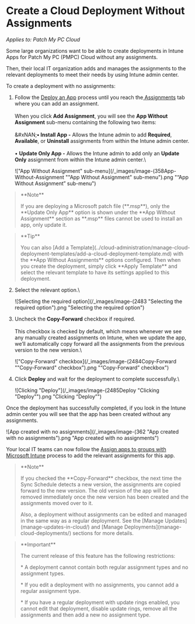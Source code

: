 # Create a Cloud Deployment Without Assignments

_Applies to: Patch My PC Cloud_

Some large organizations want to be able to create deployments in Intune Apps for Patch My PC (PMPC) Cloud without any assignments.

Then, their local IT organization adds and manages the assignments to the relevant deployments to meet their needs by using Intune admin center.

To create a deployment with no assignments:

1.  Follow the [Deploy an App](deploying-an-app-using-cloud/) process until you reach the[ Assignments](deploying-an-app-using-cloud/cloud-assignments-deployment-tab.md) tab where you can add an assignment.\
    \
    When you click **Add Assignment**, you will see the **App Without Assignment** sub-menu containing the following two items:\
    \
    &#xNAN;**• Install App -** Allows the Intune admin to add **Required**, **Available**, or **Uninstall** assignments from within the Intune admin center.\
    \
    • **Update Only App -** Allows the Intune admin to add only an **Update Only** assignment from within the Intune admin center.\


    !["App Without Assignment" sub-menu](/_images/image-(358App-Without-Assignment "\"App Without Assignment\" sub-menu").png "“App Without Assignment” sub-menu")

<blockquote class="wp-block-quote">
<p>**Note**</p>
<p>If you are deploying a Microsoft patch file (**.msp**), only the **Update Only App** option is shown under the **App Without Assignment** section as **.msp** files cannot be used to install an app, only update it.</p>
</blockquote>

<blockquote class="wp-block-quote">
<p>**Tip**</p>
<p>You can also [Add a Template](../cloud-administration/manage-cloud-deployment-templates/add-a-cloud-deployment-template.md) with the **App Without Assignments** options configured. Then when you create the deployment, simply click **Apply Template** and select the relevant template to have its settings applied to this deployment.</p>
</blockquote>

2.  Select the relevant option.\


    ![Selecting the required option](/_images/image-(2483 "Selecting the required option").png "Selecting the required option")
3.  Uncheck the **Copy-Forward** checkbox if required.\
    \
    This checkbox is checked by default, which means whenever we see any manually created assignments on Intune, when we update the app, we’ll automatically copy forward all the assignments from the previous version to the new version.\


    !["Copy-Forward" checkbox](/_images/image-(2484Copy-Forward "\"Copy-Forward\" checkbox").png "“Copy-Forward” checkbox")
4.  Click **Deploy** and wait for the deployment to complete successfully.\


    ![Clicking "Deploy"](/_images/image-(2485Deploy "Clicking \"Deploy\"").png "Clicking “Deploy”")

Once the deployment has successfully completed, if you look in the Intune admin center you will see that the app has been created without any assignments.

![App created with no assignments](/_images/image-(362 "App created with no assignments").png "App created with no assignments")

Your local IT teams can now follow the [Assign apps to groups with Microsoft Intune](https://learn.microsoft.com/en-us/mem/intune/apps/apps-deploy) process to add the relevant assignments for this app.

<blockquote class="wp-block-quote">
<p>**Note**</p>
<p>If you checked the **Copy-Forward** checkbox, the next time the Sync Schedule detects a new version, the assignments are copied forward to the new version. The old version of the app will be removed immediately once the new version has been created and the assignments moved over to it.</p>
<p>Also, a deployment without assignments can be edited and managed in the same way as a regular deployment. See the [Manage Updates](manage-updates-in-cloud/) and [Manage Deployments](manage-cloud-deployments/) sections for more details.</p>
</blockquote>

<blockquote class="wp-block-quote">
<p>**Important**</p>
<p>The current release of this feature has the following restrictions:</p>
<p>* A deployment cannot contain both regular assignment types and no assignment types.</p>
<p>* If you edit a deployment with no assignments, you cannot add a regular assignment type.</p>
<p>* If you have a regular deployment with update rings enabled, you cannot edit that deployment, disable update rings, remove all the assignments and then add a new no assignment type.</p>
</blockquote>